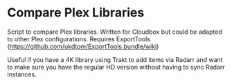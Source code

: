 # Compare Plex Libraries
Script to compare Plex libraries. Written for Cloudbox but could be adapted to other Plex configurations.
Requires ExportTools (https://github.com/ukdtom/ExportTools.bundle/wiki)

Useful if you have a 4K library using Trakt to add items via Radarr and want to make sure you have the regular HD version without having to sync Radarr instances.
